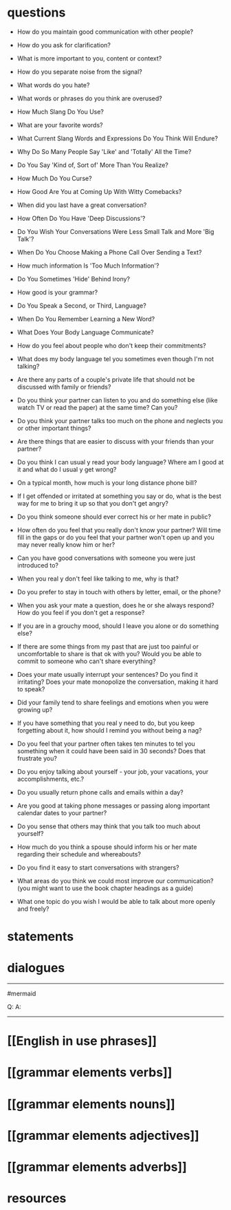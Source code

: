 # questions
- How do you maintain good communication with other people?
- How do you ask for clarification?
- What is more important to you, content or context?
- How do you separate noise from the signal?
- What words do you hate?
- What words or phrases do you think are overused?
- How Much Slang Do You Use? 
- What are your favorite words?
- What Current Slang Words and Expressions Do You Think Will Endure?
- Why Do So Many People Say 'Like' and 'Totally' All the Time?
- Do You Say 'Kind of, Sort of' More Than You Realize?
- How Much Do You Curse?
- How Good Are You at Coming Up With Witty Comebacks?
- When did you last have a great conversation?
- How Often Do You Have 'Deep Discussions'?
- Do You Wish Your Conversations Were Less Small Talk and More 'Big Talk'?
- When Do You Choose Making a Phone Call Over Sending a Text?
- How much information Is 'Too Much Information'?
- Do You Sometimes 'Hide' Behind Irony?
- How good is your grammar?
- Do You Speak a Second, or Third, Language?
- When Do You Remember Learning a New Word?
- What Does Your Body Language Communicate?

- How do you feel about people who don't keep their commitments?
- What does my body language tel you sometimes even though I'm not talking?
- Are there any parts of a couple's private life that should not be discussed with family or friends?
- Do you think your partner can listen to you and do something else (like watch TV or read the paper) at the same time? Can you?
- Do you think your partner talks too much on the phone and neglects you or other important things?
- Are there things that are easier to discuss with your friends than your partner?
- Do you think I can usual y read your body language? Where am I good at it and what do I usual y get wrong?
- On a typical month, how much is your long distance phone bill?
- If I get offended or irritated at something you say or do, what is the best way for me to bring it up so that you don't get angry?
- Do you think someone should ever correct his or her mate in public?
- How often do you feel that you really don't know your partner? Will time fill in the gaps or do you feel that your partner won't open up and you may never really know him or her?
- Can you have good conversations with someone you were just introduced to?
- When you real y don't feel like talking to me, why is that?
- Do you prefer to stay in touch with others by letter, email, or the phone?
- When you ask your mate a question, does he or she always respond? How do you feel if you don't get a response?
- If you are in a grouchy mood, should I leave you alone or do something else?
- If there are some things from my past that are just too painful or uncomfortable to share is that ok with you? Would you be able to commit to someone who can't share everything?
- Does your mate usually interrupt your sentences? Do you find it irritating? Does your mate monopolize the conversation, making it hard to speak?
- Did your family tend to share feelings and emotions when you were growing up?
- If you have something that you real y need to do, but you keep forgetting about it, how should I remind you without being a nag?
- Do you feel that your partner often takes ten minutes to tel you something when it could have been said in 30 seconds? Does that frustrate you?
- Do you enjoy talking about yourself - your job, your vacations, your accomplishments, etc.?
- Do you usually return phone calls and emails within a day?
- Are you good at taking phone messages or passing along important calendar dates to your partner?
- Do you sense that others may think that you talk too much about yourself?
- How much do you think a spouse should inform his or her mate regarding their schedule and whereabouts?
- Do you find it easy to start conversations with strangers?
- What areas do you think we could most improve our communication? (you might want to use the book chapter headings as a guide)
- What one topic do you wish I would be able to talk about more openly and freely?




# statements

# dialogues
---
#mermaid 

Q: 
A: 

---

# [[English in use phrases]]

# [[grammar elements verbs]]

# [[grammar elements nouns]]

# [[grammar elements adjectives]]

# [[grammar elements adverbs]]

# resources
